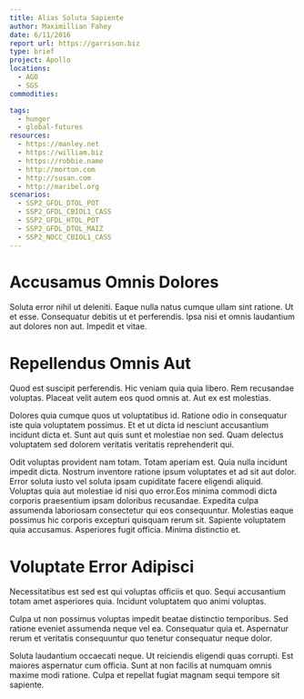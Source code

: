 ```yaml
---
title: Alias Soluta Sapiente
author: Maximillian Fahey
date: 6/11/2016
report url: https://garrison.biz
type: brief
project: Apollo
locations:
  - AGO
  - SGS
commodities:

tags:
  - hunger
  - global-futures
resources:
  - https://manley.net
  - https://william.biz
  - https://robbie.name
  - http://morton.com
  - http://susan.com
  - http://maribel.org
scenarios:
  - SSP2_GFDL_DTOL_POT
  - SSP2_GFDL_CBIOL1_CASS
  - SSP2_GFDL_HTOL_POT
  - SSP2_GFDL_DTOL_MAIZ
  - SSP2_NOCC_CBIOL1_CASS
---
```

# Accusamus Omnis Dolores
Soluta error nihil ut deleniti. Eaque nulla natus cumque ullam sint ratione. Ut et esse. Consequatur debitis ut et perferendis. Ipsa nisi et omnis laudantium aut dolores non aut. Impedit et vitae.

# Repellendus Omnis Aut
Quod est suscipit perferendis. Hic veniam quia quia libero. Rem recusandae voluptas. Placeat velit autem eos quod omnis at. Aut ex est molestias.
 Dolores quia cumque quos ut voluptatibus id. Ratione odio in consequatur iste quia voluptatem possimus. Et et ut dicta id nesciunt accusantium incidunt dicta et. Sunt aut quis sunt et molestiae non sed. Quam delectus voluptatem sed dolorem veritatis veritatis reprehenderit qui.
 Odit voluptas provident nam totam. Totam aperiam est. Quia nulla incidunt impedit dicta. Nostrum inventore ratione ipsum voluptates et ad sit aut dolor. Error soluta iusto vel soluta ipsam cupiditate facere eligendi aliquid. Voluptas quia aut molestiae id nisi quo error.Eos minima commodi dicta corporis praesentium ipsam doloribus recusandae. Expedita culpa assumenda laboriosam consectetur qui eos consequuntur. Molestias eaque possimus hic corporis excepturi quisquam rerum sit. Sapiente voluptatem quia accusamus. Asperiores fugit officia. Minima distinctio et.

# Voluptate Error Adipisci
Necessitatibus est sed est qui voluptas officiis et quo. Sequi accusantium totam amet asperiores quia. Incidunt voluptatem quo animi voluptas.
 Culpa ut non possimus voluptas impedit beatae distinctio temporibus. Sed ratione eveniet assumenda neque vel ea. Consequatur quia et. Aspernatur rerum et veritatis consequuntur quo tenetur consequatur neque dolor.
 Soluta laudantium occaecati neque. Ut reiciendis eligendi quas corrupti. Est maiores aspernatur cum officia. Sunt at non facilis at numquam omnis maxime modi ratione. Culpa et repellat fugiat magnam sequi tempore sit sapiente.
